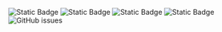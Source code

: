![Static Badge](https://img.shields.io/badge/blacklists-60-000000) ![Static Badge](https://img.shields.io/badge/blacklisted-3126201-cc0000) ![Static Badge](https://img.shields.io/badge/whitelisted-2244-00CC00) ![Static Badge](https://img.shields.io/badge/streaming_blacklist-28107-000000) ![GitHub issues](https://img.shields.io/github/issues/fabriziosalmi/blacklists)
